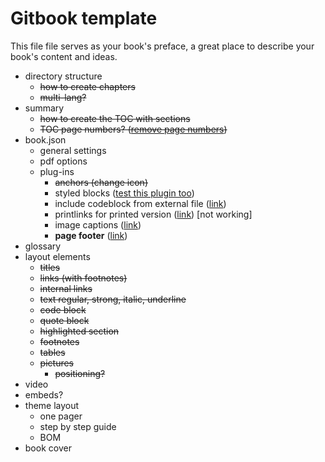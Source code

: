 # Gitbook template

This file file serves as your book's preface, a great place to describe your book's content and ideas.

* directory structure
  * ~~how to create chapters~~
  * ~~multi-lang?~~
* summary
  * ~~how to create the TOC with sections~~
  * ~~TOC page numbers? \([remove page numbers](https://github.com/GitbookIO/gitbook/issues/1223#issuecomment-213457068)\)~~
* book.json
  * general settings
  * pdf options
  * plug-ins
    * ~~anchors (change icon)~~
    * styled blocks ([test this plugin too](https://jim-moody.github.io/gitbook-plugin-styled-blockquotes/))
    * include codeblock from external file ([link](https://plugins.gitbook.com/plugin/include-codeblock))
    * printlinks for printed version ([link](https://plugins.gitbook.com/plugin/printlinks)) [not working]
    * image captions ([link](https://plugins.gitbook.com/plugin/image-captions-extended))
    * **page footer** ([link](https://plugins.gitbook.com/plugin/page-footer))
* glossary
* layout elements
  * ~~titles~~
  * ~~links \(with footnotes\)~~
  * ~~internal links~~
  * ~~text regular, strong, italic, underline~~
  * ~~code block~~
  * ~~quote block~~
  * ~~highlighted section~~
  * ~~footnotes~~
  * ~~tables~~
  * ~~pictures~~
    * ~~positioning?~~
* video
* embeds?
* theme layout
  * one pager
  * step by step guide
  * BOM
* book cover

